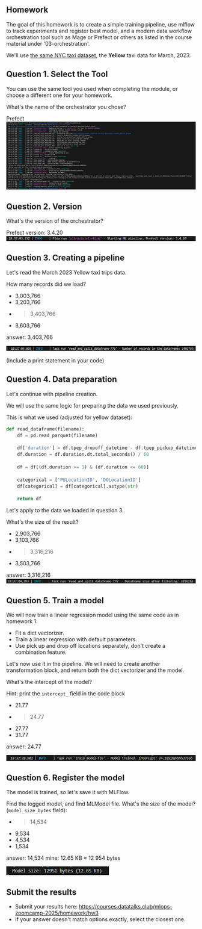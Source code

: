 ## Homework

The goal of this homework is to create a simple training pipeline, use mlflow to track experiments and register best model, and a modern data workflow orchestration tool such as Mage or Prefect or others as listed in the course material under '03-orchestration'.

We'll use [the same NYC taxi dataset](https://www1.nyc.gov/site/tlc/about/tlc-trip-record-data.page), the **Yellow** taxi data for March, 2023. 

## Question 1. Select the Tool
 
You can use the same tool you used when completing the module,
or choose a different one for your homework.

What's the name of the orchestrator you chose? 

Prefect
![alt text](<screenshots/prefect log.png>)

## Question 2. Version

What's the version of the orchestrator? 

Prefect version: 3.4.20
![alt text](screenshots/mod03-q2-screen.png)

## Question 3. Creating a pipeline

Let's read the March 2023 Yellow taxi trips data.

How many records did we load? 

- 3,003,766
- 3,203,766
- >  3,403,766
- 3,603,766

answer: 3,403,766

![alt text](screenshots/mod03-q3-screen.png)

(Include a print statement in your code)

## Question 4. Data preparation

Let's continue with pipeline creation.

We will use the same logic for preparing the data we used previously. 

This is what we used (adjusted for yellow dataset):

```python
def read_dataframe(filename):
    df = pd.read_parquet(filename)

    df['duration'] = df.tpep_dropoff_datetime - df.tpep_pickup_datetime
    df.duration = df.duration.dt.total_seconds() / 60

    df = df[(df.duration >= 1) & (df.duration <= 60)]

    categorical = ['PULocationID', 'DOLocationID']
    df[categorical] = df[categorical].astype(str)
    
    return df
```

Let's apply to the data we loaded in question 3. 

What's the size of the result? 

- 2,903,766
- 3,103,766
- > 3,316,216 
- 3,503,766

answer: 3,316,216
![alt text](screenshots/mod03-q4-screen.png)

## Question 5. Train a model

We will now train a linear regression model using the same code as in homework 1.

* Fit a dict vectorizer.
* Train a linear regression with default parameters.
* Use pick up and drop off locations separately, don't create a combination feature.

Let's now use it in the pipeline. We will need to create another transformation block, and return both the dict vectorizer and the model.

What's the intercept of the model? 

Hint: print the `intercept_` field in the code block

- 21.77
- > 24.77
- 27.77
- 31.77

answer: 24.77

![alt text](screenshots/mod03-q5-screen.png)

## Question 6. Register the model 

The model is trained, so let's save it with MLFlow.

Find the logged model, and find MLModel file. What's the size of the model? (`model_size_bytes` field):

* > 14,534
* 9,534
* 4,534
* 1,534

answer: 14,534 
mine: 12.65 KB ≈ 12 954 bytes

![alt text](screenshots/mod03-q6-screen.png)

## Submit the results

* Submit your results here: https://courses.datatalks.club/mlops-zoomcamp-2025/homework/hw3
* If your answer doesn't match options exactly, select the closest one.